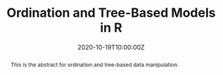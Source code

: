 ---
abstract: This is the abstract for ordination and tree-based data manipulation.
address:
  city: Richmond
  country: United States
  postcode: "23284"
  region: VA
  street: 1000 West Cary Street
all_day: false
date: "2020-10-19T10:00:00Z"
date_end: "2020-10-19T15:00:00Z"
event: Data Literacy Lecture on Ordination & Tree-Models
event_url: https://us02web.zoom.us/j/86289645889?pwd=YzVBZlhPYUwydE5pNWVhTFExSlA2Zz09
featured: false
location: Center for Environmental Studies
math: false
summary: Ordination and tree-models are ways to visualize multivariate data in reduced dimension and can be very helpful for understanding underlying patterns in your data.  
tags: []
keywords: ["models"]
title: Ordination and Tree-Based Models in R
url_code: ""
url_pdf: ""
url_slides: ""
url_video: ""
---